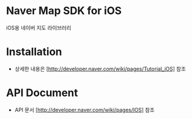 # **Naver Map SDK for iOS**

iOS용 네이버 지도 라이브러리

Installation
==
- 상세한 내용은 [http://developer.naver.com/wiki/pages/Tutorial_iOS] 참조

API Document
==
- API 문서 [http://developer.naver.com/wiki/pages/IOS] 참조